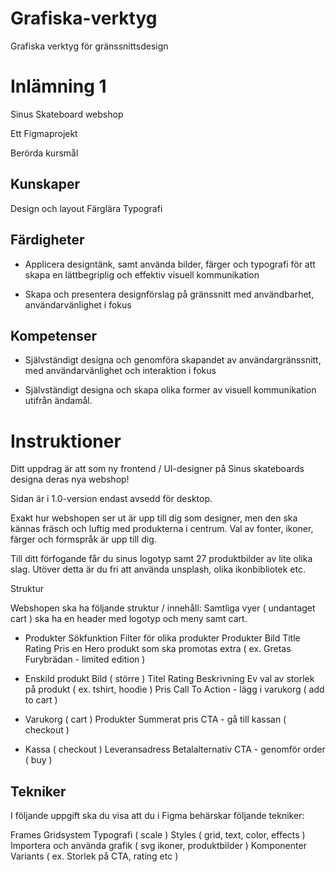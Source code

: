 # Grafiska-verktyg

Grafiska verktyg för gränssnittsdesign

# Inlämning 1
Sinus Skateboard webshop

Ett Figmaprojekt

Berörda kursmål

## Kunskaper

Design och layout
Färglära
Typografi

## Färdigheter

* Applicera designtänk, samt använda bilder, färger och typografi för att skapa en lättbegriplig och effektiv visuell kommunikation

* Skapa och presentera designförslag på gränssnitt med användbarhet, användarvänlighet i fokus

## Kompetenser

* Självständigt designa och genomföra skapandet av användargränssnitt, med användarvänlighet och interaktion i fokus


* Självständigt designa och skapa olika former av visuell kommunikation utifrån ändamål.

# Instruktioner
Ditt uppdrag är att som ny frontend / UI-designer på Sinus skateboards designa deras nya webshop!

Sidan är i 1.0-version endast avsedd för desktop.

Exakt hur webshopen ser ut är upp till dig som designer, men den ska kännas fräsch och luftig med produkterna i centrum. Val av fonter, ikoner, färger och formspråk är upp till dig.

Till ditt förfogande får du sinus logotyp samt 27 produktbilder av lite olika slag. Utöver detta är du fri att använda unsplash, olika ikonbibliotek etc.


Struktur

Webshopen ska ha följande struktur / innehåll:
Samtliga vyer ( undantaget cart ) ska ha en header med logotyp och meny samt cart.

* Produkter
Sökfunktion
Filter för olika produkter
Produkter
Bild
Title
Rating
Pris
en Hero produkt som ska promotas extra ( ex. Gretas Furybrädan - limited edition )

* Enskild produkt
Bild ( större )
Titel
Rating
Beskrivning 
Ev val av storlek på produkt ( ex. tshirt, hoodie )
Pris
Call To Action - lägg i varukorg ( add to cart )

* Varukorg ( cart )
Produkter
Summerat pris
CTA - gå till kassan ( checkout )

* Kassa ( checkout )
Leveransadress
Betalalternativ
CTA - genomför order ( buy )

## Tekniker
I följande uppgift ska du visa att du i Figma behärskar följande tekniker:

Frames
Gridsystem
Typografi ( scale )
Styles ( grid, text, color, effects )
Importera och använda grafik ( svg ikoner, produktbilder )
Komponenter 
Variants ( ex. Storlek på CTA, rating etc )
